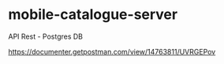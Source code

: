 # mobile-catalogue-server
API Rest - Postgres DB



https://documenter.getpostman.com/view/14763811/UVRGEPov
